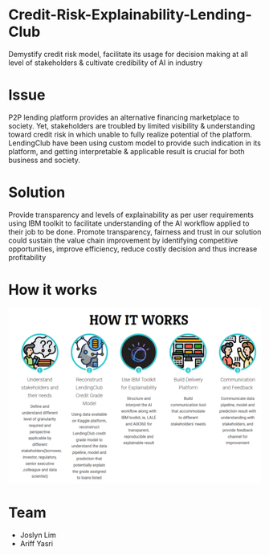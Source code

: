 # Credit-Risk-Explainability-Lending-Club

Demystify credit risk model, facilitate its usage for decision making at all level of stakeholders & cultivate credibility of AI in industry

# Issue

P2P lending platform provides an alternative financing marketplace to society. Yet, stakeholders are troubled by limited visibility & understanding toward credit risk in which unable to fully realize potential of the platform. LendingClub have been using custom model to provide such indication in its platform, and getting interpretable & applicable result is crucial for both business and society.

# Solution

Provide transparency and levels of explainability as per user requirements using IBM toolkit to facilitate understanding of the AI workflow applied to their job to be done. Promote transparency, fairness and trust in our solution could sustain the value chain improvement by  identifying competitive opportunities, improve efficiency, reduce costly decision and thus increase profitability

# How it works

![How It Works](https://github.com/ariffyasri/Credit-Risk-Explainability-Lending-Club/blob/master/how-it-works.png)

# Team

- Joslyn Lim
- Ariff Yasri
